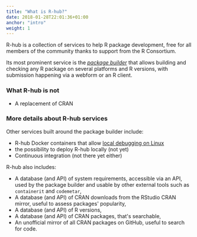 ```yaml
---
title: "What is R-hub?"
date: 2018-01-28T22:01:36+01:00
anchor: "intro"
weight: 1
---
```


R-hub is a collection of services to help R package development, free for all members of the community thanks to support from the R Consortium.

Its most prominent service is the [*package builder*](#package-builder) that allows building and checking any R package on several platforms and R versions, with submission happening via a webform or an R client.

### What R-hub is not

* A replacement of CRAN

### More details about R-hub services

Other services built around the package builder include:

* R-hub Docker containers that allow [local debugging on Linux](#local-debugging)
* the possibility to deploy R-hub locally (not yet)
* Continuous integration (not there yet either)

R-hub also includes:

* A database (and API) of system requirements, accessible via an API, used by the package builder and usable by other external tools such as `containerit` and `codemetar`,
* A database (and API) of CRAN downloads from the RStudio CRAN mirror, useful to assess packages' popularity,
* A database (and API) of R versions,
* A database (and API) of CRAN packages, that's searchable,
* An unofficial mirror of all CRAN packages on GitHub, useful to search for code.